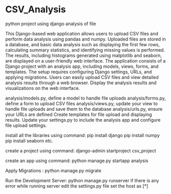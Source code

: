 # CSV_Analysis
python project using django analysis of file

This Django-based web application allows users to upload CSV files and perform data analysis using pandas and numpy. Uploaded files are stored in a database, and basic data analysis such as displaying the first few rows, calculating summary statistics, and identifying missing values is performed. The results, including histograms generated using matplotlib and seaborn, are displayed on a user-friendly web interface. The application consists of a Django project with an analysis app, including models, views, forms, and templates. The setup requires configuring Django settings, URLs, and applying migrations. Users can easily upload CSV files and view detailed analysis results through a web browser.
Display the analysis results and visualizations on the web interface.

analysis/models.py, define a model to handle file uploads
analysis/forms.py, define a form to upload CSV files
analysis/views.py, update your view to handle file uploads and save them to the database
analysis/urls.py, ensure your URLs are defined
Create templates for file upload and displaying results.
Update your settings.py to include the analysis app and configure file upload settings.

install all the libraries using command:
      pip install django
      pip install numpy
      pip install seaborn etc.

create a project using command:
      django-admin startproject csv_project
      
create an app using command:
      python manage.py startapp analysis
      
Apply Migrations : 
      python manage.py migrate
      
Run the Development Server:
      python manage.py runserver
if there is any error while running server edit the settings.py file set the host as [*]
